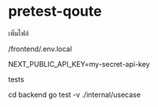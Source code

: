 # pretest-qoute

เพิ่มไฟล์

/frontend/.env.local

NEXT_PUBLIC_API_KEY=my-secret-api-key



tests

cd backend
go test -v ./internal/usecase  